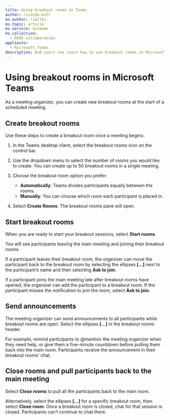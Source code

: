 ```yaml
---
title: Using breakout rooms in Teams
author: ricardo-msft
ms.author: riwilki
ms.topic: article
ms.service: msteams
ms.collection: 
  - M365-collaboration
appliesto: 
  - Microsoft Teams
description: End users can learn how to use breakout rooms in Microsoft Teams
---
```


# Using breakout rooms in Microsoft Teams

As a meeting organizer, you can create new breakout rooms at the start of a scheduled meeting.

## Create breakout rooms

Use these steps to create a breakout room once a meeting begins:

1. In the Teams desktop client, select the breakout rooms icon on the control bar.

2. Use the dropdown menu to select the number of rooms you would like to create. You can create up to 50 breakout rooms in a single meeting.

3. Choose the breakout room option you prefer:

    - **Automatically**: Teams divides participants equally between the rooms.
    - **Manually**: You can choose which room each participant is placed in.

4. Select **Create Rooms**. The breakout rooms pane will open.

## Start breakout rooms

When you are ready to start your breakout sessions, select **Start rooms**.

You will see participants leaving the main meeting and joining their breakout rooms.

If a participant leaves their breakout room, the organizer can move the participant back to the breakout room by selecting the ellipses **[…]** next to the participant’s name and then selecting **Ask to join**.

If a participant joins the main meeting late after breakout rooms have opened, the organizer can add the participant to a breakout room. If the participant misses the notification to join the room, select **Ask to join**.

## Send announcements

The meeting organizer can send announcements to all participants while breakout rooms are open. Select the ellipses **[…]** in the breakout rooms header.

For example, remind participants to @mention the meeting organizer when they need help, or give them a five-minute countdown before pulling them back into the main room.
Participants receive the announcement in their breakout rooms’ chat.

## Close rooms and pull participants back to the main meeting

Select **Close rooms** to pull all the participants back to the main room.

Alternatively, select the ellipses **[…]** for a specific breakout room, then select **Close room**.
Once a breakout room is closed, chat for that session is closed. Participants can’t continue to chat there.
